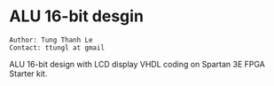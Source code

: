 # ALU 16-bit desgin
    Author: Tung Thanh Le
    Contact: ttungl at gmail
ALU 16-bit design with LCD display VHDL coding on Spartan 3E FPGA Starter kit.
